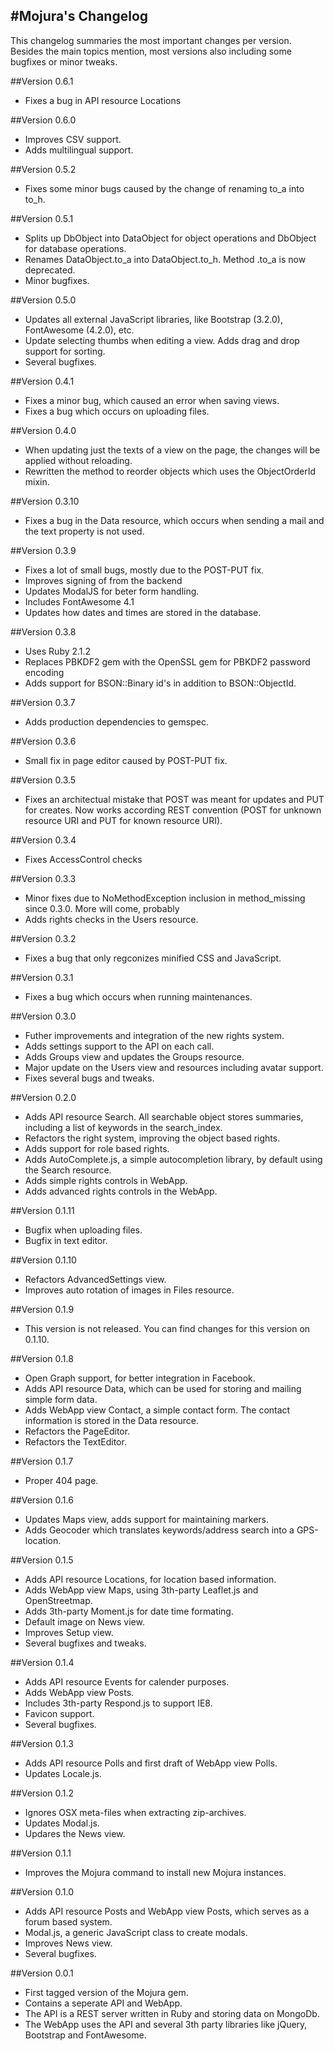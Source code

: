 #Mojura's Changelog
---

This changelog summaries the most important changes per version.
Besides the main topics mention, most versions also including some bugfixes or minor tweaks.

##Version 0.6.1
- Fixes a bug in API resource Locations

##Version 0.6.0
- Improves CSV support.
- Adds multilingual support.
 
##Version 0.5.2
- Fixes some minor bugs caused by the change of renaming to_a into to_h.
 
##Version 0.5.1
- Splits up DbObject into DataObject for object operations and DbObject for database operations.
- Renames DataObject.to_a into DataObject.to_h. Method .to_a is now deprecated. 
- Minor bugfixes.

##Version 0.5.0
- Updates all external JavaScript libraries, like Bootstrap (3.2.0), FontAwesome (4.2.0), etc.
- Update selecting thumbs when editing a view. Adds drag and drop support for sorting.
- Several bugfixes.

##Version 0.4.1
- Fixes a minor bug, which caused an error when saving views.
- Fixes a bug which occurs on uploading files.

##Version 0.4.0
- When updating just the texts of a view on the page, the changes will be applied without reloading.
- Rewritten the method to reorder objects which uses the ObjectOrderId mixin.

##Version 0.3.10
- Fixes a bug in the Data resource, which occurs when sending a mail and the text property is not used. 

##Version 0.3.9
- Fixes a lot of small bugs, mostly due to the POST-PUT fix.
- Improves signing of from the backend
- Updates ModalJS for beter form handling.
- Includes FontAwesome 4.1
- Updates how dates and times are stored in the database.

##Version 0.3.8
- Uses Ruby 2.1.2
- Replaces PBKDF2 gem with the OpenSSL gem for PBKDF2 password encoding
- Adds support for BSON::Binary id's in addition to BSON::ObjectId.  

##Version 0.3.7
- Adds production dependencies to gemspec.

##Version 0.3.6
- Small fix in page editor caused by POST-PUT fix.

##Version 0.3.5
- Fixes an architectual mistake that POST was meant for updates and PUT for creates. Now works according REST convention (POST for unknown resource URI and PUT for known resource URI). 

##Version 0.3.4
- Fixes AccessControl checks

##Version 0.3.3
- Minor fixes due to NoMethodException inclusion in method_missing since 0.3.0. More will come, probably
- Adds rights checks in the Users resource.

##Version 0.3.2
- Fixes a bug that only regconizes minified CSS and JavaScript.

##Version 0.3.1
- Fixes a bug which occurs when running maintenances.

##Version 0.3.0
- Futher improvements and integration of the new rights system.
- Adds settings support to the API on each call.
- Adds Groups view and updates the Groups resource.
- Major update on the Users view and resources including avatar support.
- Fixes several bugs and tweaks.

##Version 0.2.0
- Adds API resource Search. All searchable object stores summaries, including a list of keywords in the search_index.
- Refactors the right system, improving the object based rights.
- Adds support for role based rights.
- Adds AutoComplete.js, a simple autocompletion library, by default using the Search resource.
- Adds simple rights controls in WebApp.
- Adds advanced rights controls in the WebApp.

##Version 0.1.11
- Bugfix when uploading files.
- Bugfix in text editor.

##Version 0.1.10
- Refactors AdvancedSettings view.
- Improves auto rotation of images in Files resource.

##Version 0.1.9
- This version is not released. You can find changes for this version on 0.1.10.

##Version 0.1.8
- Open Graph support, for better integration in Facebook.
- Adds API resource Data, which can be used for storing and mailing simple form data.
- Adds WebApp view Contact, a simple contact form. The contact information is stored in the Data resource.
- Refactors the PageEditor.
- Refactors the TextEditor.

##Version 0.1.7
- Proper 404 page.

##Version 0.1.6
- Updates Maps view, adds support for maintaining markers.
- Adds Geocoder which translates keywords/address search into a GPS-location.

##Version 0.1.5
- Adds API resource Locations, for location based information.
- Adds WebApp view Maps, using 3th-party Leaflet.js and OpenStreetmap.
- Adds 3th-party Moment.js for date time formating.
- Default image on News view.
- Improves Setup view.
- Several bugfixes and tweaks.

##Version 0.1.4
- Adds API resource Events for calender purposes.
- Adds WebApp view Posts.
- Includes 3th-party Respond.js to support IE8.
- Favicon support.
- Several bugfixes.

##Version 0.1.3
- Adds API resource Polls and first draft of WebApp view Polls.
- Updates Locale.js.

##Version 0.1.2
- Ignores OSX meta-files when extracting zip-archives.
- Updates Modal.js.
- Updares the News view.

##Version 0.1.1
- Improves the Mojura command to install new Mojura instances.

##Version 0.1.0
- Adds API resource Posts and WebApp view Posts, which serves as a forum based system.
- Modal.js, a generic JavaScript class to create modals.
- Improves News view.
- Several bugfixes.

##Version 0.0.1
- First tagged version of the Mojura gem.
- Contains a seperate API and WebApp.
- The API is a REST server written in Ruby and storing data on MongoDb.
- The WebApp uses the API and several 3th party libraries like jQuery, Bootstrap and FontAwesome.



